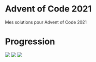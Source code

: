 # Advent of Code 2021
Mes solutions pour Advent of Code 2021

# Progression

![](https://img.shields.io/badge/day%20📅-19-blue) 
![](https://img.shields.io/badge/stars%20⭐-34-yellow)
![](https://img.shields.io/badge/days%20completed-17-red)
